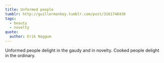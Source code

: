 ```yaml
---
title: Unformed people
tumblr: http://guillermonkey.tumblr.com/post/3161748430
tags:
  - beauty
  - novelty
quote:
  author: Erik Naggum
---
```


Unformed people delight in the gaudy and in novelty. Cooked people delight in the ordinary.
